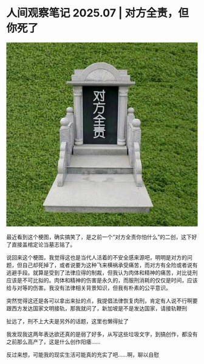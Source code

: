 # 人间观察笔记 2025.07 | 对方全责，但你死了

![对方全责](../img/07_对方全责.jpg)

最近看到这个梗图，确实搞笑了，是之前一个“对方全责你怕什么”的二创，这下好了直接盖棺定论当墓志铭了。

说回来这个梗图，我觉得这也是当代人活着的不安全感来源吧，明明是对方的问题，但自己却死掉了，或者说要为这种飞来横祸承受痛苦，而对方有全险或者说有逃避手段。就算是受到了法律应得的制裁，但我认为肉体和精神的痛苦，对比徒刑应该是不可比拟的。肉体和精神的伤害是永久的，而服刑消耗的仅仅是时间，应该给与对等的伤害。我没有法律相关背景知识，但我有朴素的公平意识。

突然觉得这还是各可以拿出来扯的点，我提倡法律恢复肉刑，肯定有人说不行啊要跟西方发达国家文明接轨，那我就问了，新加坡是不是发达国家，请接轨鞭刑

扯远了，刑不上大夫是另外的话题，这里也懒得扯了

我发现我这两年表达欲还真的是弱了好多，从写这些垃圾文字，到搞创作，都没有之前那么高产了，这是什么创作阳痿……

反过来想，可能我的现实生活可能真的充实了吧……啊，聊以自慰
